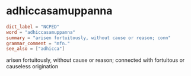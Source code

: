 # adhiccasamuppanna

``` toml
dict_label = "NCPED"
word = "adhiccasamuppanna"
summary = "arisen fortuitously, without cause or reason; conn"
grammar_comment = "mfn."
see_also = ["adhicca"]
```

arisen fortuitously, without cause or reason; connected with fortuitous or causeless origination

